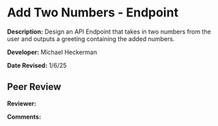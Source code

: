 # Add Two Numbers - Endpoint

**Description:** Design an API Endpoint that takes in two numbers from the user and outputs a greeting containing the added numbers.

**Developer:** Michael Heckerman

**Date Revised:** 1/6/25

## Peer Review

**Reviewer:**       

**Comments:**       